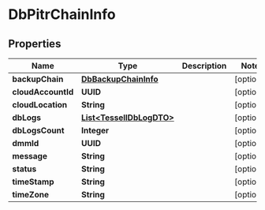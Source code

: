 

# DbPitrChainInfo


## Properties

Name | Type | Description | Notes
------------ | ------------- | ------------- | -------------
**backupChain** | [**DbBackupChainInfo**](DbBackupChainInfo.md) |  |  [optional]
**cloudAccountId** | **UUID** |  |  [optional]
**cloudLocation** | **String** |  |  [optional]
**dbLogs** | [**List&lt;TessellDbLogDTO&gt;**](TessellDbLogDTO.md) |  |  [optional]
**dbLogsCount** | **Integer** |  |  [optional]
**dmmId** | **UUID** |  |  [optional]
**message** | **String** |  |  [optional]
**status** | **String** |  |  [optional]
**timeStamp** | **String** |  |  [optional]
**timeZone** | **String** |  |  [optional]




